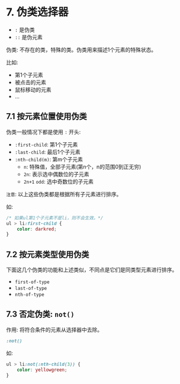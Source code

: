 # 7. 伪类选择器

* `:` 是伪类
* `::` 是伪元素

伪类: 不存在的类，特殊的类。伪类用来描述1个元素的特殊状态。

比如:

* 第1个子元素
* 被点击的元素
* 鼠标移动的元素
* ...

## 7.1 按元素位置使用伪类

伪类一般情况下都是使用 `:` 开头:

* `:first-child`: 第1个子元素
* `:last-child`: 最后1个子元素
* `:nth-child(m)`: 第m个子元素
    * `n`: 特殊值，全部子元素(第n个，n的范围0到正无穷)
    * `2n`: 表示选中偶数位的子元素
    * `2n+1` `odd`: 选中奇数位的子元素

`注意`: 以上这些伪类都是根据所有子元素进行排序。

如:

```css
/* 如果ul第1个子元素不是li，则不会生效。*/
ul > li:first-child {
    color: darkred;
}
```


## 7.2 按元素类型使用伪类

下面这几个伪类的功能和上述类似，不同点是它们是同类型元素进行排序。

* `first-of-type`
* `last-of-type`
* `nth-of-type`


## 7.3 否定伪类: `not()`

作用: 将符合条件的元素从选择器中去除。

```css
:not()
```

如:

```css
ul > li:not(:nth-child(3)) {
    color: yellowgreen;
}
```

